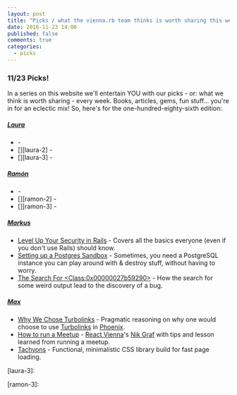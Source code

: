```yaml
---
layout: post
title: "Picks / what the vienna.rb team thinks is worth sharing this week"
date: 2016-11-23 14:00
published: false
comments: true
categories:
  - picks
---
```


### 11/23 Picks!

In a series on this website we'll entertain YOU with our picks - or: what we think is worth sharing - every week.
Books, articles, gems, fun stuff... you're in for an eclectic mix! So, here's for the one-hundred-eighty-sixth edition:


##### [Laura][laura]
- [][laura-1] -
- [][laura-2] -
- [][laura-3] -

##### [Ramón][ramon]
- [][ramon-1] -
- [][ramon-2] -
- [][ramon-3] -

##### [Markus][markus]
- [Level Up Your Security in Rails][markus-1] - Covers all the basics everyone (even if you don't use Rails) should know.
- [Setting up a Postgres Sandbox][markus-3] - Sometimes, you need a PostgreSQL instance you can play around with & destroy stuff, without having to worry.
- [The Search For &lt;Class:0x00000027b59290&gt;][markus-2] - How the search for some weird output lead to the discovery of a bug.

##### [Max][max]
- [Why We Chose Turbolinks][max-1] - Pragmatic reasoning on why one would choose to use [Turbolinks][turbolinks] in [Phoenix][phoenix].
- [How to run a Meetup][max-2] - [React Vienna][react-vienna]'s [Nik Graf][nik-graf] with tips and lesson learned from running a meetup.
- [Tachyons][max-3] - Functional, minimalistic CSS library build for fast page loading.



[laura]: https://www.twitter.com/alicetragedy
[laura-1]:
[laura-2]:
[laura-3]:

[ramon]: https://twitter.com/senorhuidobro
[ramon-1]:
[ramon-2]:
[ramon-3]:

[markus]: https://twitter.com/nuclearsquid
[markus-1]: https://blog.codeship.com/level-up-your-security-in-rails/
[markus-2]: https://chrisarcand.com//the-search-for-class0x0000001ab51700/
[markus-3]: http://verticalsysadmin.com/blog/setting-up-a-postgres-sandbox/

[max]: https://www.twitter.com/klappradla
[max-1]: https://changelog.com/posts/why-we-chose-turbolinks
[max-2]: https://hackernoon.com/how-to-run-a-meetup-297ef448d157#.8xcbkniqs
[max-3]: http://tachyons.io/
[turbolinks]: https://github.com/turbolinks/turbolinks
[phoenix]: http://www.phoenixframework.org/
[react-vienna]: https://twitter.com/reactvienna
[nik-graf]: https://twitter.com/nikgraf
